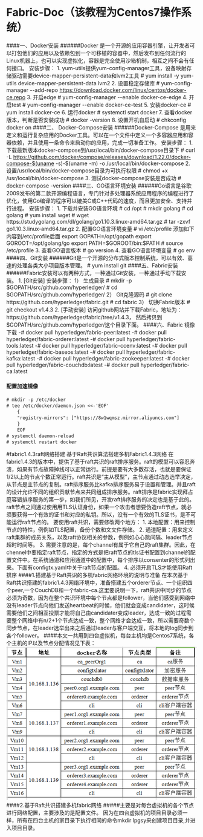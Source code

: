 # Fabric-Doc（该教程为Centos7操作系统）
 ####一、Docker安装
  ######Docker 是一个开源的应用容器引擎，让开发者可以打包他们的应用以及依赖包到一个可移植的容器中，然后发布到任何流行的Linux机器上，也可以实现虚拟化，容器是完全使用沙箱机制，相互之间不会有任何接口。
    安装步骤：
        1. yum-utils提供yum-config-manager工具，设备映射存储驱动需要device-mapper-persistent-data和lvm2工具
            # yum install -y yum-utils device-mapper-persistent-data lvm2
        2. 设置稳定存储库
            # yum-config-manager --add-repo https://download.docker.com/linux/centos/docker-ce.repo
        3. 开启edge
            # yum-config-manager --enable docker-ce-edge
        4. 开启test
            # yum-config-manager --enable docker-ce-test
        5. 安装docker-ce
            # yum install docker-ce
        6. 运行docker
            # systemctl start docker
        7. 查看docker版本，判断是否安装成功
            # docker -version
        8. 设置开机自启动
        # chkconfig docker on
  ####二、 Docker-Compose安装
   ######Docker-Compose 是用来定义和运行复杂应用的Docker工具。可以在一个文件中定义一个多容器应用和容器依赖，并且使用一条命令来启动你的应用，完成一切准备工作。
    安装步骤：
        1. 下载最新版本docker-compose到/usr/local/bin/docker-compose目录下
            # curl -L https://github.com/docker/compose/releases/download/1.22.0/docker-compose-$(uname -s)-$(uname -m) -o /usr/local/bin/docker-compose
        2. 设置/usr/local/bin/docker-compose目录为可执行权限
            # chmod +x /usr/local/bin/docker-compose
        3. 测试docker-compose安装是否成功
            # docker-compose -version
  ####三、GO语言环境安装
   ######Go语言是谷歌2009发布的第二款开源编程语言，专门针对多处理器系统应用程序的编程进行了优化，使用Go编译的程序可以媲美C或C++代码的速度，而且更加安全、支持并行进程。
    安装步骤：
    1. 下载并安装GO语言环境
        # cd /opt
        # mkdir golang
        # cd golang
        # yum install wget
        # wget https://studygolang.com/dl/golang/go1.10.3.linux-amd64.tar.gz
        # tar -zxvf go1.10.3.linux-amd64.tar.gz
    2. 配置GO语言环境变量
        # vi /etc/profile
        添加如下内容到/etc/profile后面
        export GOPATH=/opt/gopath
        export GOROOT=/opt/golang/go
        export PATH=$GOROOT/bin:$PATH
        # source /etc/profile
    3. 查看GO语言版本
        # go version
    4. 查看GO语言环境变量
        # go env
  ####四、Git安装
   ######Git是一个开源的分布式版本控制系统，可以有效、高速的处理各类大小项目版本管理。
    # yum install git
  ####五、Fabric安装
   ######Fabric安装可以有两种方式，一种通过Git安装，一种通过手动下载安装。
    1. [Git安装]
        安装步骤：
        1） 生成目录
            # mkdir -p $GOPATH/src/github.com/hyperledger/
            # cd $GOPATH/src/github.com/hyperledger/
        2） Git克隆源码
            # git clone https://github.com/hyperledger/fabric.git
            # cd fabric
        3） 切换Fabric版本
            # git checkout v1.4.3
    2. [手动安装]
          访问github网站并下载Fabric，地址为：https://github.com/hyperledger/fabric/tree/v1.4.3，
      然后拷贝到$GOPATH/src/github.com/hyperledger/这个目录下面。
  ####六、Fabric 镜像下载
    -# docker pull hyperledger/fabric-peer:latest
    -# docker pull hyperledger/fabric-orderer:latest
    -# docker pull hyperledger/fabric-tools:latest
    -# docker pull hyperledger/fabric-ccenv:latest
    -# docker pull hyperledger/fabric-baseos:latest
    -# docker pull hyperledger/fabric-kafka:latest
    -# docker pull hyperledger/fabric-zookeeper:latest
    -# docker pull hyperledger/fabric-couchdb:latest
    -# docker pull hyperledger/fabric-ca:latest
  #### 配置加速镜像
    # mkdir -p /etc/docker
    # tee /etc/docker/daemon.json <<-'EOF'
        {
        "registry-mirrors": ["https://8w1wqmsz.mirror.aliyuncs.com"]
        }
        EOF
    # systemctl daemon-reload
    # systemctl restart docker
#fabric1.4.3raft网络搭建
    基于Raft共识算法搭建多机Fabric1.4.3网络
    在fabric1.4.3的版本中，提供了基于raft共识的raft排序服务。raft的模型可以容忍奔溃，如果有节点故障掉线可以正常运行。前提是要有大多数存活，也就是要保证1/2以上的节点个数正常运行。raft共识是“主从模型”，主节点通过动态选举决定，从节点是主节点的复制。raft排序服务比kafka排序服务易于设置和管理。并且raft的设计允许不同的组织贡献节点来共同组成排序服务。raft排序是fabric实现拜占庭容错排序服务的第⼀步，如我们所见，开发raft排序服务的决定也是基于此的。raft节点之间通过使⽤用TLS认证身份，如果一个攻击者想要伪造raft节点，就必须要获得⼀个有效的证书和对应的私钥。所以，没有⼀个有效的TLS证书，是不可能运行raft节点的。 要使用raft共识，需要修改两个地⽅：
    1. 本地配置：用来控制节点的特性，例例如TLS配置，备份个数和⽂文件存储。
    2. 通道配置：用来定义raft集群的成员关系，以及raft协议相关的参数，例例如⼼心跳间隔、leader节点超时时间等。
    3. 需要注意的是，每个channel有属于它⾃己的raft集群。因此，在chennel中要指定raft节点，指定的方式是把raft节点的tls证书配置到channel的配置文件中。在系统通道和应用通道中的配置中，每个排序以consenter的形式列出来。下⾯有configtx.yaml中关于raft节点的配置。
    4. 必须开启TLS才能使用Raft排序
  ####1.搭建基于Raft共识的多机fabric网络环境的说明与准备
    在本次基于Raft共识搭建的fabric1.4.3网络环境中，准备搭建五个orderer节点、一个组织四个peer,一个CouchDB和一个fabric-ca.这里要说明一下，raft共识中同步的节点必须为奇数，因为在整个共识环境中每个节点都是follower，当他们感受到网络中没有leader节点向他们发送heartbeat的时候，他们就会变成candidater，这时候需要他们之间相互投票才能将自己由candidater变成leader，达成一致的过程需要整个网络中有n/2+1个节点达成一致，整个网络才会达成一致，所以需要奇数个同步节点，在leader选举出来之后通过leader与客户端交互，将本地的log同步到各个follower。
  ####本文一共用到四台虚拟机，每台主机均是Centos7系统，各个主机的IP以及节点分配情况见下表：
  ![deploy](deploy.png)
  ####2.基于Raft共识搭建多机fabric网络
   #####主要是对每台虚拟机的各个节点进行网络配置，主要涉及的是配置文件。
    因为在四台虚拟机的项目目录必须一样，所有在四台主机的家目录下执行相同的命令mkdir lpgsy来创建项目目录,并进入项目目录。
